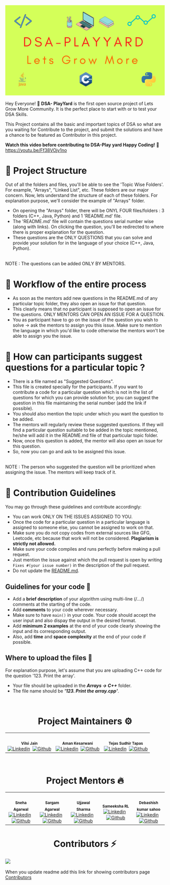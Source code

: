 <img src="DSA-Playyard.png">

Hey Everyone! 👋 ****DSA- PlayYard**** is the first open source project of Lets Grow More Community. It is the perfect place to start with or to test your DSA Skills.

This Project contains all the basic and important topics of DSA so what are you waiting for Contribute to the project, and submit the solutions and have a chance to be featured as Contributor in this project.


****Watch this video before contributing to DSA-Play yard Happy Coding!**** 🙂
 https://youtu.be/Ff38VOjv1no

# 🧩 Project Structure 

Out of all the folders and files, you'll be able to see the 'Topic Wise Folders'. For example, "Arrays", "Linked List", etc. These folders are our major concern. Now, lets understand the structure of each of these folders. For explanation purpose, we'll consider the example of "Arrays" folder.

* On opening the "Arrays" folder, there will be ONYL FOUR files/folders : 3 folders (C++, Java, Python) and 1 'README.md' file.
* The 'README.md' file will contain the questions serial number wise (along with links). On clicking the question, you'll be redirected to where there is proper       explanation for the question.
* These questions are the ONLY QUESTIONS that you can solve and provide your solution for in the language of your choice (C++, Java, Python).
<br>
NOTE : The questions can be added ONLY BY MENTORS.
<br>

# 👾 Workflow of the entire process

* As soon as the mentors add new questions in the README.md of any particular topic folder, they also open an issue for that question. 
* This clearly means that no participant is supposed to open an issue for the questions. ONLY MENTORS CAN OPEN AN ISSUE FOR A QUESTION. 
* You as participant have to go on the issue of the question you wish to solve -> ask the mentors to assign you this issue. Make sure to mention the language in which you'd like to code otherwise the mentors won't be able to assign you the issue.

# 📌 How can participants suggest questions for a particular topic ?

* There is a file named as "Suggested Questions". 
* This file is created specially for the participants. If you want to contribute a code for a particular question which is not in the list of questions for which you can provide solution for, you can suggest the question in this file maintaining the serial number (add the link if possible).
* You should also mention the topic under which you want the question to be added.
* The mentors will regularly review these suggested questions. If they will find a particular question suitable to be added in the topic mentioned, he/she will add it in the README.md file of that particular topic folder. 
* Now, once this question is added, the mentor will also open an issue for this question.
* So, now you can go and ask to be assigned this issue. 
<br>
NOTE : The person who suggested the question will be prioritized when assigning the issue. The mentors will keep track of it.
<br>

# 🎯 Contribution Guidelines

You may go through these guidelines and contribute accordingly:

* You can work ONLY ON THE ISSUES ASSIGNED TO YOU.
* Once the code for a particular question in a particular language is assigned to someone else, you cannot be assigned to work on that.
* Make sure you do not copy codes from external sources like GFG, Leetcode, etc because that work will not be considered. **Plagiarism is strictly not allowed.**
* Make sure your code compiles and runs perfectly before making a pull request.
* Just mention the issue against which the pull request is open by writing ```Fixes #(your issue number)``` in the description of the pull request.
* Do not update the [README.md](README.md).

## Guidelines for your code 🤖

* Add a **brief description** of your algorithm using multi-line (/*...*/) comments at the starting of the code.
* Add **comments** to your code wherever necessary.
* Make sure to have ```main()``` in your code. Your code should accept the user input and also dispay the output in the desired format.
* Add **minimum 2 examples** at the end of your code clearly showing the input and its corresponding output. 
* Also, add **time** and **space complexity** at the end of your code if possible.

## Where to upload the files 📂

For explanation purpose, let's assume that you are uploading C++ code for the question '123. Print the array'.

* Your file should be uploaded in the ***Arrays -> C++*** folder. 
* The file name should be ***'123. Print the array.cpp'***. 

<br><h1 align="center">Project Maintainers ⚙</h1>
<table>
  <tbody><tr>
    <td align="center"><img alt="" src="https://avatars.githubusercontent.com/u/53365687?v=4" width="130px;"><br><sub><b>
 Vilsi Jain</b></sub><br>
<a href="https://www.linkedin.com/in/vilsijain08" target="blank"><img align="center"  src="https://cdn.jsdelivr.net/npm/simple-icons@v3/icons/linkedin.svg" alt="Linkedin" height="20" width="20" /></a>&nbsp&nbsp<a href="https://github.com/vilsi12/" target="blank"><img align="center"  src="https://cdn.jsdelivr.net/npm/simple-icons@v3/icons/github.svg" alt="Github" height="20" width="20" /></a><nbsp></td></a></td>

 <td align="center"><img alt="" src="https://avatars.githubusercontent.com/u/64828784?v=4" width="130px;"><br><sub><b>
 Aman Kesarwani</b></sub><br>
<a href="https://www.linkedin.com/in/~amankesarwani/" target="blank"><img align="center"  src="https://cdn.jsdelivr.net/npm/simple-icons@v3/icons/linkedin.svg" alt="Linkedin" height="20" width="20" /></a>&nbsp&nbsp<a href="https://github.com/Amankesarwani2202/" target="blank"><img align="center"  src="https://cdn.jsdelivr.net/npm/simple-icons@v3/icons/github.svg" alt="Github" height="20" width="20" /></a><nbsp></td></a></td>

 <td align="center"><img alt="" src="https://avatars.githubusercontent.com/u/64543913?v=4" width="130px;"><br><sub><b>
 Tejas Sudhir Tapas </b></sub><br>
<a href=" https://www.linkedin.com/in/tejas-sudhir-tapas-971847171/" target="blank"><img align="center"  src="https://cdn.jsdelivr.net/npm/simple-icons@v3/icons/linkedin.svg" alt="Linkedin" height="20" width="20"color="blue" /></a>&nbsp&nbsp<a href="https://github.com/Tejas1510/" target="blank"><img align="center"  src="https://cdn.jsdelivr.net/npm/simple-icons@v3/icons/github.svg" alt="Github" height="20" width="20" /></a><nbsp></td></a></td>
   
  </tr>
</tbody></table>



<br><h1 align="center">Project Mentors 🔥</h1>
<table>
  <tbody><tr>
    <td align="center"><img alt="" src="https://avatars.githubusercontent.com/u/73896596?v=4" width="130px;"><br><sub><b>
 Sneha Agarwal</b></sub><br>
<a href="https://linkedin.com/in/sneha-agrwal" target="blank"><img align="center"  src="https://cdn.jsdelivr.net/npm/simple-icons@v3/icons/linkedin.svg" alt="Linkedin" height="20" width="20" /></a>&nbsp&nbsp<a href="https://github.com/SnehaAgarwal361/" target="blank"><img align="center"  src="https://cdn.jsdelivr.net/npm/simple-icons@v3/icons/github.svg" alt="Github" height="20" width="20" /></a><nbsp></td></a></td>
    <td align="center"><img alt="" src="https://avatars.githubusercontent.com/u/72149858?v=4" width="130px;"><br><sub><b>
 Sargam Agarwal </b></sub><br> 
<a href="https://www.linkedin.com/in/sargam-agarwal-9320791a5/" target="blank"><img align="center"  src="https://cdn.jsdelivr.net/npm/simple-icons@v3/icons/linkedin.svg" alt="Linkedin" height="20" width="20" /></a>&nbsp&nbsp<a href="https://github.com/Sargam-Agarwal/" target="blank"><img align="center"  src="https://cdn.jsdelivr.net/npm/simple-icons@v3/icons/github.svg" alt="Github" height="20" width="20" /></a><nbsp></td></a></td>
    <td align="center"><img alt="" src="https://avatars.githubusercontent.com/u/64632969?v=4" width="130px;"><br><sub><b>
 Ujjawal Sharma </b></sub><br>
<a href="https://www.linkedin.com/in/ujjawal-sharma-3b4009195/" target="blank"><img align="center"  src="https://cdn.jsdelivr.net/npm/simple-icons@v3/icons/linkedin.svg" alt="Linkedin" height="20" width="20" /></a>&nbsp&nbsp<a href="https://github.com/ujju20/" target="blank"><img align="center"  src="https://cdn.jsdelivr.net/npm/simple-icons@v3/icons/github.svg" alt="Github" height="20" width="20" /></a><nbsp></td></a></td>
    <td align="center"><img alt="" src="https://avatars.githubusercontent.com/u/59785217?v=4" width="130px;"><br><sub><b>
 Sameeksha RL</b></sub><br>
<a href="https://www.linkedin.com/in/sameeksha-rl-5a49b0195/" target="blank"><img align="center"  src="https://cdn.jsdelivr.net/npm/simple-icons@v3/icons/linkedin.svg" alt="Linkedin" height="20" width="20" /></a>&nbsp&nbsp<a href="https://www.github.com/sameeksharl/" target="blank"><img align="center"  src="https://cdn.jsdelivr.net/npm/simple-icons@v3/icons/github.svg" alt="Github" height="20" width="20" /></a><nbsp></td></a></td>
  <td align="center"><img alt="" src="https://avatars.githubusercontent.com/u/56837936?v=4" width="130px;"><br><sub><b>
Debashish kumar sahoo </b></sub><br>
<a href="https://www.linkedin.com/in/debashish-kumar-sahoo-784948193" target="blank"><img align="center"  src="https://cdn.jsdelivr.net/npm/simple-icons@v3/icons/linkedin.svg" alt="Linkedin" height="20" width="20" /></a>&nbsp&nbsp<a href=https://github.com/Debashish-hub" target="blank"><img align="center"  src="https://cdn.jsdelivr.net/npm/simple-icons@v3/icons/github.svg" alt="Github" height="20" width="20" /></a><nbsp></td></a></td>

  </tr>
</tbody></table>


<h1 align="center">Contributors ⚡</h1>
<a href="https://github.com/LetsGrowMoreCommunity/DSA-Playyard/graphs/contributors">
  <img src="https://contrib.rocks/image?repo=LetsGrowMoreCommunity/DSA-Playyard" />
</a>


When you update readme add this link for showing contributors page
<a href="https://letsgrowmorecommunity.github.io/DSA-Playyard/Tribute_to_contributors.html">Contributors</a>

